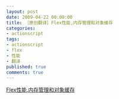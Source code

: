 ```yaml
---
layout: post
date: 2009-04-22 00:00:00
title: ［原创翻译］Flex性能,内存管理和对象缓存
categories:
- actionscript
tags:
- actionscript
- flex
- 性能
- 翻译
published: true
comments: true
---
```

<p><a href="{{site.url}}/media/2008/05/flex-performance.pdf">Flex性能,内存管理和对象缓存</a></p>
